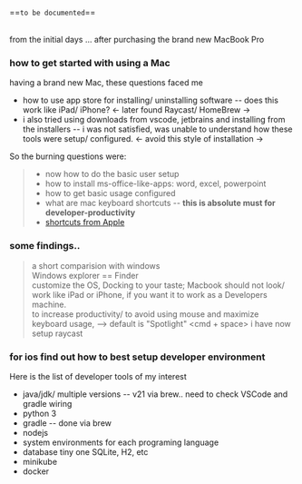 ==```to be documented```==

<br/>
from the initial days ... after purchasing the brand new MacBook Pro

### how to get started with using a Mac
having a brand new Mac, these questions faced me

* how to use app store for installing/ uninstalling software -- does this work like iPad/ iPhone? <- later found Raycast/ HomeBrew ->
* i also tried using downloads from vscode, jetbrains and installing from the installers -- i was not satisfied, was unable to understand how these tools were setup/ configured. <- avoid this style of installation ->

So the burning questions were:
> * now how to do the basic user setup
> * how to install ms-office-like-apps: word, excel, powerpoint
> * how to get basic usage configured
> * what are mac keyboard shortcuts -- **this is absolute must for developer-productivity**
> * [shortcuts from Apple](https://support.apple.com/en-us/102650)


### some findings..
> a short comparision with windows <br/>
> Windows explorer == Finder <br/>
> customize the OS, Docking to your taste; Macbook should not look/ work like iPad or iPhone, if you want it to work as a Developers machine. <br/>
> to increase productivity/ to avoid using mouse and maximize keyboard usage, --> default is "Spotlight" <cmd + space> i have now setup raycast <br/>



### for ios find out how to best setup developer environment
Here is the list of developer tools of my interest 
* java/jdk/ multiple versions -- v21 via brew.. need to check VSCode and gradle wiring
* python 3
* gradle -- done via brew
* nodejs
* system environments for each programing language
* database tiny one SQLite, H2, etc
* minikube
* docker
